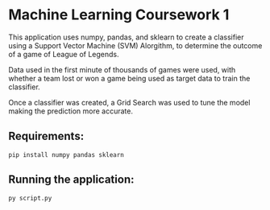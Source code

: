# Machine Learning Coursework 1

This application uses numpy, pandas, and sklearn to create a classifier using a Support Vector Machine (SVM) Alorgithm, to determine the outcome of a game of League of Legends.

Data used in the first minute of thousands of games were used, with whether a team lost or won a game being used as target data to train the classifier. 

Once a classifier was created, a Grid Search was used to tune the model making the prediction more accurate.

## Requirements:

```
pip install numpy pandas sklearn
```

## Running the application:

```
py script.py
```
